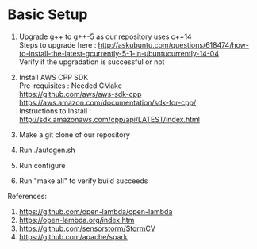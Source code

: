 # Basic Setup

1. Upgrade g++ to g++-5 as our repository uses c++14 <br/>
   Steps to upgrade here : http://askubuntu.com/questions/618474/how-to-install-the-latest-gcurrently-5-1-in-ubuntucurrently-14-04 <br/>
   Verify if the upgradation is successful or not

2. Install AWS CPP SDK <br/>
   Pre-requisites : Needed CMake <br/>
   https://github.com/aws/aws-sdk-cpp <br/>
   https://aws.amazon.com/documentation/sdk-for-cpp/ <br/>
   Instructions to Install : http://sdk.amazonaws.com/cpp/api/LATEST/index.html <br/>

3. Make a git clone of our repository 
4. Run ./autogen.sh
5. Run configure
6. Run "make all" to verify build succeeds


References: <br/>
1. https://github.com/open-lambda/open-lambda <br/>
2. https://open-lambda.org/index.htm <br/>
3. https://github.com/sensorstorm/StormCV <br/>
4. https://github.com/apache/spark <br/>





